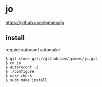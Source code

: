 # jo

https://github.com/jpmens/jo


install
--

require autoconf automake


```console
$ git clone git://github.com/jpmens/jo.git
$ cd jo
$ autoreconf -i
$ ./configure
$ make check
$ sudo make install
```
